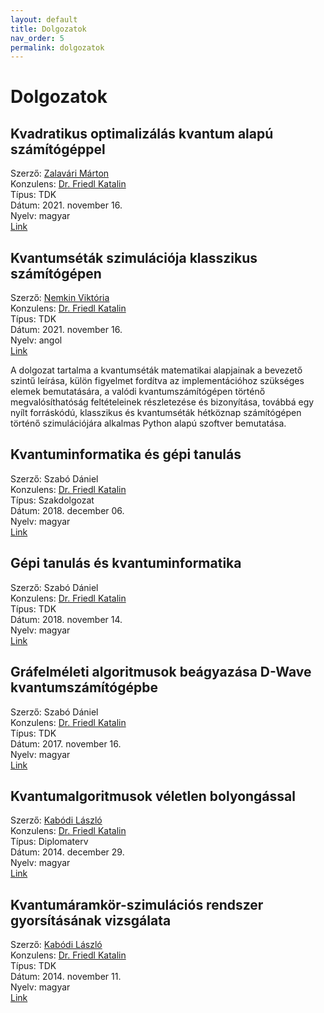```yaml
---
layout: default
title: Dolgozatok
nav_order: 5
permalink: dolgozatok
---
```


# Dolgozatok

## Kvadratikus optimalizálás kvantum alapú számítógéppel

Szerző: [Zalavári Márton](./kapcsolat#zalavári-márton)  
Konzulens: [Dr. Friedl Katalin](./kapcsolat#dr-friedl-katalin)  
Típus: TDK  
Dátum: 2021. november 16.  
Nyelv: magyar  
[Link](https://tdk.bme.hu/VIK/modell1/Kvadratikus-optimalizalas-kvantum-alapu)

## Kvantumséták szimulációja klasszikus számítógépen

Szerző: [Nemkin Viktória](./kapcsolat#nemkin-viktoria)  
Konzulens: [Dr. Friedl Katalin](./kapcsolat#dr-friedl-katalin)  
Típus: TDK  
Dátum: 2021. november 16.  
Nyelv: angol  
[Link](https://tdk.bme.hu/VIK/modell1/Kvantumsetak-szimulacioja-klasszikus)

A dolgozat tartalma a kvantumséták matematikai alapjainak a bevezető szintű leírása, külön figyelmet fordítva az implementációhoz szükséges elemek bemutatására, a valódi kvantumszámítógépen történő megvalósíthatóság feltételeinek részletezése és bizonyítása, továbbá egy nyílt forráskódú, klasszikus és kvantumséták hétköznap számítógépen történő szimulációjára alkalmas Python alapú szoftver bemutatása.

## Kvantuminformatika és gépi tanulás

Szerző: Szabó Dániel  
Konzulens: [Dr. Friedl Katalin](./kapcsolat#dr-friedl-katalin)  
Típus: Szakdolgozat  
Dátum: 2018. december 06.  
Nyelv: magyar  
[Link](https://diplomaterv.vik.bme.hu/hu/Theses/Kvantuminformatika-es-gepi-tanulas)

## Gépi tanulás és kvantuminformatika

Szerző: Szabó Dániel  
Konzulens: [Dr. Friedl Katalin](./kapcsolat#dr-friedl-katalin)  
Típus: TDK  
Dátum: 2018. november 14.  
Nyelv: magyar  
[Link](http://tdk.bme.hu/VIK/Szimu1/Gepi-tanulas-es-kvantuminformatika)

## Gráfelméleti algoritmusok beágyazása D-Wave kvantumszámítógépbe

Szerző: Szabó Dániel  
Konzulens: [Dr. Friedl Katalin](./kapcsolat#dr-friedl-katalin)  
Típus: TDK  
Dátum: 2017. november 16.  
Nyelv: magyar  
[Link](http://tdk.bme.hu/VIK/Szimu/Grafelmeleti-algoritmusok-beagyazasa-DWave)

## Kvantumalgoritmusok véletlen bolyongással

Szerző: [Kabódi László](./kapcsolat#kabódi-lászló)  
Konzulens: [Dr. Friedl Katalin](./kapcsolat#dr-friedl-katalin)  
Típus: Diplomaterv  
Dátum: 2014. december 29.  
Nyelv: magyar  
[Link](https://diplomaterv.vik.bme.hu/hu/Theses/Kvantumalgoritmusok-veletlen-bolyongassal)

## Kvantumáramkör-szimulációs rendszer gyorsításának vizsgálata

Szerző: [Kabódi László](./kapcsolat#kabódi-lászló)  
Konzulens: [Dr. Friedl Katalin](./kapcsolat#dr-friedl-katalin)  
Típus: TDK  
Dátum: 2014. november 11.  
Nyelv: magyar  
[Link](http://tdk.bme.hu/VIK/Szimulacio/Kvantumaramkorszimulacios-rendszer)
